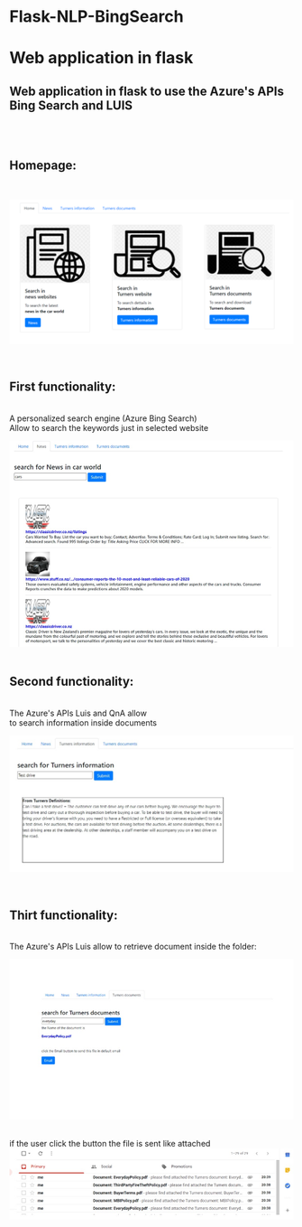 # Flask-NLP-BingSearch
<h1>Web application in flask</h1>
<h2>Web application in flask to use the Azure's APIs Bing Search and LUIS</h2>
<br><br>
<h2>Homepage:</h2><br>

![Homepage1](ReadmeImages/Homepage.png)

<br>
<h2>First functionality:</h2><br>
A personalized search engine (Azure Bing Search)<br>
Allow to search the keywords just in selected website<br>

![Search2](ReadmeImages/Search1.jpg)<br>
<br>

<h2>Second functionality:</h2><br>
The Azure's APIs Luis and QnA allow <br>
to search information inside documents<br>

![Search5](ReadmeImages/Luis2.jpg)

<br>
<h2>Thirt functionality:</h2><br>
The Azure's APIs Luis allow to retrieve document inside the folder:<br>

![Search4](ReadmeImages/Luis3.jpg)<br>
<br>

if the user click the button the file is sent like attached<br>
![Search5](ReadmeImages/mail.jpg)

